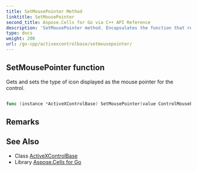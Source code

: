 ```yaml
---
title: SetMousePointer Method 
linktitle: SetMousePointer
second_title: Aspose.Cells for Go via C++ API Reference
description: 'SetMousePointer method. Encapsulates the function that represents setmousepointer in Go.'
type: docs
weight: 200
url: /go-cpp/activexcontrolbase/setmousepointer/
---
```


## SetMousePointer function

Gets and sets the type of icon displayed as the mouse pointer for the control.

```go

func (instance *ActiveXControlBase) SetMousePointer(value ControlMousePointerType)  error

```

## Remarks


## See Also

* Class [ActiveXControlBase](../)
* Library [Aspose.Cells for Go](../../)
